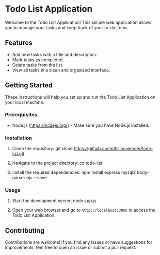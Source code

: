 
# Todo List Application

Welcome to the Todo List Application! This simple web application allows you to manage your tasks and keep track of your to-do items.

## Features

- Add new tasks with a title and description.
- Mark tasks as completed.
- Delete tasks from the list.
- View all tasks in a clean and organized interface.

## Getting Started

These instructions will help you set up and run the Todo List Application on your local machine.

### Prerequisites

- Node.js (https://nodejs.org/) - Make sure you have Node.js installed.

### Installation

1. Clone the repository: git clone https://github.com/dhillonajender/todo-list.git

2. Navigate to the project directory: cd todo-list
   
3. Install the required dependencies: npm install express mysql2 body-parser ejs --save
   
### Usage

1. Start the development server: node app.js
 
2. Open your web browser and go to `http://localhost:3000` to access the Todo List Application.

## Contributing

Contributions are welcome! If you find any issues or have suggestions for improvements, feel free to open an issue or submit a pull request.










